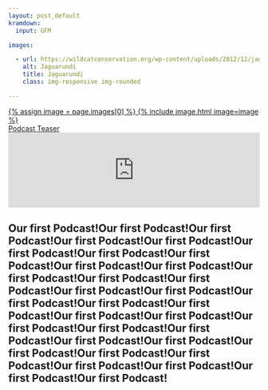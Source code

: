 ```yaml
---
layout: post_default
kramdown:
  input: GFM

images:

  - url: https://wildcatconservation.org/wp-content/uploads/2012/12/jaguarundi75.jpg
    alt: Jaguarundi
    title: Jaguarundi
    class: img-responsive img-rounded

---
```


<section id = "portfolio">
	<div class="container-fluid">
		<div class = "row">
			<div class = "col-lg-8 col-md-8 col-sm-8 col-lg-offset-2 col-md-offset-2 col-sm-offset-2">
				<a href="http://fake.pod.cast" class = "portfolio-box">
					{% assign image = page.images[0] %} 
					{% include image.html image=image %}
					<div class="portfolio-box-caption">
                        <div class="portfolio-box-caption-content">
                            <div class="project-category text-faded">
                            </div>
                            <div class="project-name">
                                Podcast Teaser
                            </div>
                        </div>
                    </div>
				</a>
			</div>
		</div>
	</div>
</section>



<iframe width="100%" scrolling="no" frameborder="no" src="https://w.soundcloud.com/player/?url=https%3A//api.soundcloud.com/tracks/278939950&amp;auto_play=false&amp;hide_related=false&amp;show_comments=false&amp;show_user=true&amp;show_reposts=false&amp;visual=false"></iframe>

## Our first Podcast!Our first Podcast!Our first Podcast!Our first Podcast!Our first Podcast!Our first Podcast!Our first Podcast!Our first Podcast!Our first Podcast!Our first Podcast!Our first Podcast!Our first Podcast!Our first Podcast!Our first Podcast!Our first Podcast!Our first Podcast!Our first Podcast!Our first Podcast!Our first Podcast!Our first Podcast!Our first Podcast!Our first Podcast!Our first Podcast!Our first Podcast!Our first Podcast!Our first Podcast!Our first Podcast!Our first Podcast!Our first Podcast!Our first Podcast!Our first Podcast!Our first Podcast!

